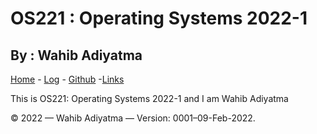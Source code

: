 # OS221 : Operating Systems 2022-1
## By : Wahib Adiyatma

[Home](https://wahibadiyatma1709.github.io/os221/) - [Log](https://wahibadiyatma1709.github.io/os221/TXT/mylog.txt) - [Github](https://github.com/wahibadiyatma1709/os221) -[Links](https://github.com/wahibadiyatma1709/os221/links.md)

This is OS221: Operating Systems 2022-1 and I am Wahib Adiyatma

© 2022 — Wahib Adiyatma — Version: 0001–09-Feb-2022.
